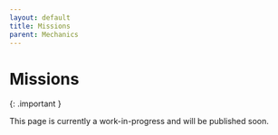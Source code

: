 ```yaml
---
layout: default
title: Missions
parent: Mechanics
---
```


# Missions

{: .important }

This page is currently a work-in-progress and will be published soon.